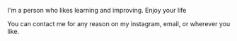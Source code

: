 I'm a person who likes learning and improving. Enjoy your life

You can contact me for any reason on my instagram, email, or wherever you like.

<!---
julienf04/julienf04 is a ✨ special ✨ repository because its `README.md` (this file) appears on your GitHub profile.
You can click the Preview link to take a look at your changes.
--->
